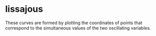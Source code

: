 # lissajous
These curves are formed by plotting the coordinates of points that correspond to the simultaneous values of the two oscillating variables.
